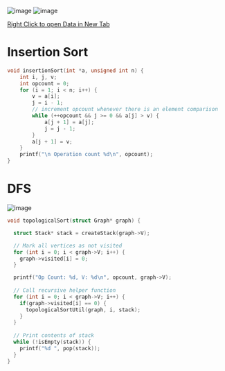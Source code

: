 ![image](https://github.com/sam-trg/daa-lab/assets/90459209/73278e6e-a60f-44d6-b073-2e20a8e7da3b)
![image](https://github.com/sam-trg/daa-lab/assets/90459209/e4643399-53d4-44ea-833f-7ba09ef7e072)

[Right Click to open Data in New Tab](https://learnermanipal-my.sharepoint.com/:x:/r/personal/samarth_mitblr2022_learner_manipal_edu/Documents/DAA-LAB.xlsx?d=w5297308de2a242258f09dad285d6c59e&csf=1&web=1&e=Vsiwxs&nav=MTVfezVFMzQ4MDRCLUZEQTQtNDlFQS1BRjYwLUZDQzZGODM4RUVFNX0)

# Insertion Sort
```c
void insertionSort(int *a, unsigned int n) {
    int i, j, v;
    int opcount = 0;
    for (i = 1; i < n; i++) {
        v = a[i];
        j = i - 1;
        // increment opcount whenever there is an element comparison
        while (++opcount && j >= 0 && a[j] > v) {
            a[j + 1] = a[j];
            j = j - 1;
        }
        a[j + 1] = v;
    }
    printf("\n Operation count %d\n", opcount);
}

```

# DFS
![image](https://github.com/sam-trg/daa-lab/assets/90459209/56e354b3-f505-4b3c-80ab-451732133fd4)

```c
void topologicalSort(struct Graph* graph) {

  struct Stack* stack = createStack(graph->V);

  // Mark all vertices as not visited
  for (int i = 0; i < graph->V; i++) {
    graph->visited[i] = 0;
  }

  printf("Op Count: %d, V: %d\n", opcount, graph->V);
  
  // Call recursive helper function
  for (int i = 0; i < graph->V; i++) {
    if(graph->visited[i] == 0) {
      topologicalSortUtil(graph, i, stack);
    }
  }
  
  // Print contents of stack 
  while (!isEmpty(stack)) {
    printf("%d ", pop(stack));
  }
}
```

